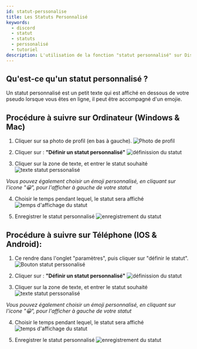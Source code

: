 ```yaml
---
id: statut-perssonalise
title: Les Statuts Personnalisé
keywords:
  - discord
  - statut
  - statuts
  - perssonalisé
  - tutoriel
description: L'utilisation de la fonction "statut personnalisé" sur Discord
---
```

## Qu'est-ce qu'un statut personnalisé ?
Un statut personnalisé est un petit texte qui est affiché en dessous de votre pseudo lorsque vous êtes en ligne, il peut être accompagné d'un emojie. 

## Procédure à suivre sur Ordinateur (Windows & Mac)
1) Cliquer sur sa photo de profil (en bas à gauche). 
![Photo de profil](https://i.discord.fr/I6h.png) 

2) Cliquer sur : **"Définir un statut personnalisé"**
![définission du statut](https://i.discord.fr/q8j.jpg)

3) Cliquer sur la zone de texte, et entrer le statut souhaité
![texte statut perssonalisé](https://i.discord.fr/bz5.png)

*Vous pouvez également choisir un émoji personnalisé, en cliquant sur l'icone "😀", pour l'afficher à gauche de votre statut*
 
4) Choisir le temps pendant lequel, le statut sera affiché
![temps d'affichage du statut](https://i.discord.fr/OaR.png)

5) Enregistrer le statut personnalisé
![enregistrement du statut](https://i.discord.fr/7gS.png)


## Procédure à suivre sur Téléphone (IOS & Android):
1) Ce rendre dans l'onglet "paramètres", puis cliquer sur "définir le statut".
![Bouton statut perssonalisé](https://i.discord.fr/EIm.jpg)

2) Cliquer sur : **"Définir un statut personnalisé"**
![définission du statut](https://i.discord.fr/i98.jpg)

3) Cliquer sur la zone de texte, et entrer le statut souhaité
![texte statut perssonalisé](https://i.discord.fr/hgt.png)

*Vous pouvez également choisir un émoji personnalisé, en cliquant sur l'icone "😀", pour l'afficher à gauche de votre statut*

4) Choisir le temps pendant lequel, le statut sera affiché
![temps d'affichage du statut](https://i.discord.fr/Eio.png)

5) Enregistrer le statut personnalisé
![enregistrement du statut](https://i.discord.fr/lmN.png)


